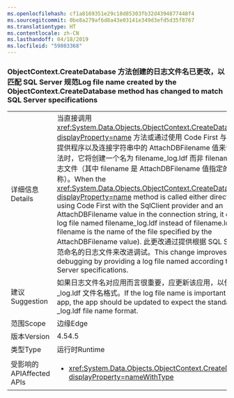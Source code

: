 ```yaml
---
ms.openlocfilehash: cf1a8169351e29c18d85303fb32d4394877448f4
ms.sourcegitcommit: 0be8a279af6d8a43e03141e349d3efd5d35f8767
ms.translationtype: HT
ms.contentlocale: zh-CN
ms.lasthandoff: 04/18/2019
ms.locfileid: "59803368"
---
```

### <a name="log-file-name-created-by-the-objectcontextcreatedatabase-method-has-changed-to-match-sql-server-specifications"></a><span data-ttu-id="12f2e-101">ObjectContext.CreateDatabase 方法创建的日志文件名已更改，以匹配 SQL Server 规范</span><span class="sxs-lookup"><span data-stu-id="12f2e-101">Log file name created by the ObjectContext.CreateDatabase method has changed to match SQL Server specifications</span></span>

|   |   |
|---|---|
|<span data-ttu-id="12f2e-102">详细信息</span><span class="sxs-lookup"><span data-stu-id="12f2e-102">Details</span></span>|<span data-ttu-id="12f2e-103">当直接调用 <xref:System.Data.Objects.ObjectContext.CreateDatabase?displayProperty=name> 方法或通过使用 Code First 与 SqlClient 提供程序以及连接字符串中的 AttachDBFilename 值来调用此方法时，它将创建一个名为 filename_log.ldf 而非 filename.ldf 的日志文件（其中 filename 是 AttachDBFilename 值指定的文件的名称）。</span><span class="sxs-lookup"><span data-stu-id="12f2e-103">When the <xref:System.Data.Objects.ObjectContext.CreateDatabase?displayProperty=name> method is called either directly or by using Code First with the SqlClient provider and an AttachDBFilename value in the connection string, it creates a log file named filename_log.ldf instead of filename.ldf (where filename is the name of the file specified by the AttachDBFilename value).</span></span> <span data-ttu-id="12f2e-104">此更改通过提供根据 SQL Server 规范命名的日志文件来改进调试。</span><span class="sxs-lookup"><span data-stu-id="12f2e-104">This change improves debugging by providing a log file named according to SQL Server specifications.</span></span>|
|<span data-ttu-id="12f2e-105">建议</span><span class="sxs-lookup"><span data-stu-id="12f2e-105">Suggestion</span></span>|<span data-ttu-id="12f2e-106">如果日志文件名对应用而言很重要，应更新该应用，以使用标准的 _log.ldf 文件名格式。</span><span class="sxs-lookup"><span data-stu-id="12f2e-106">If the log file name is important for an app, the app should be updated to expect the standard _log.ldf file name format.</span></span>|
|<span data-ttu-id="12f2e-107">范围</span><span class="sxs-lookup"><span data-stu-id="12f2e-107">Scope</span></span>|<span data-ttu-id="12f2e-108">边缘</span><span class="sxs-lookup"><span data-stu-id="12f2e-108">Edge</span></span>|
|<span data-ttu-id="12f2e-109">版本</span><span class="sxs-lookup"><span data-stu-id="12f2e-109">Version</span></span>|<span data-ttu-id="12f2e-110">4.5</span><span class="sxs-lookup"><span data-stu-id="12f2e-110">4.5</span></span>|
|<span data-ttu-id="12f2e-111">类型</span><span class="sxs-lookup"><span data-stu-id="12f2e-111">Type</span></span>|<span data-ttu-id="12f2e-112">运行时</span><span class="sxs-lookup"><span data-stu-id="12f2e-112">Runtime</span></span>|
|<span data-ttu-id="12f2e-113">受影响的 API</span><span class="sxs-lookup"><span data-stu-id="12f2e-113">Affected APIs</span></span>|<ul><li><xref:System.Data.Objects.ObjectContext.CreateDatabase?displayProperty=nameWithType></li></ul>|
